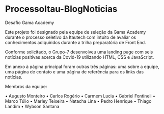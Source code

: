 # ProcessoItau-BlogNoticias

Desafio Gama Academy

Este projeto foi designado pela equipe de seleção da Gama Academy durante o processo seletivo da Itautech com intuito de avaliar os conhecimentos adiquiridos durante a trilha preparatória de Front End.

Conforme solicitado, o Grupo-7 desenvolveu uma landing page com seis notícias positivas acerca da Covid-19 utilizando HTML, CSS e JavaScript.

Em anexo à página principal foram outras três páginas: uma sobre a equipe, uma página de contato e uma página de referência para os links das notícias.

Membros da equipe:

• Augusto Monteiro • Carlos Rogério • Carmem Lucia • Gabriel Fontineli • Marco Túlio • Marley Teixeira • Natacha Lina • Pedro Henrique • Thiago Landim • Wybson Santana
